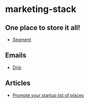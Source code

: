 # marketing-stack

## One place to store it all!
- [Segment](segment.com)

## Emails
- [Drip](getdrip.com)

## Articles
- [Promote your startup list of places](https://submit.co/?ref=producthunt)
